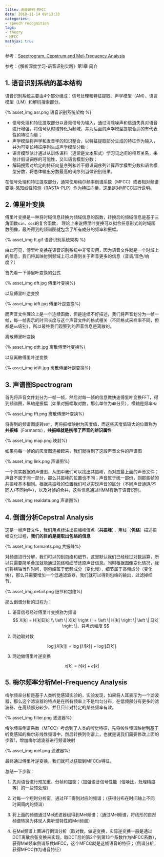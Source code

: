 ```yaml
---
title: 语音识别-MFCC
date: 2018-11-14 09:13:33
categories:
- speech recognition
tags:
- theory
- MFCC
mathjax: true
---
```


参考：[Spectrogram, Cepstrum
and Mel-Frequency Analysis](http://www.speech.cs.cmu.edu/15-492/slides/03_mfcc.pdf)

参考：《解析深度学习-语音识别实践》第1章 简介

## 1. 语音识别系统的基本结构

语音识别系统主要由4个部分组成：信号处理和特征提取、声学模型（AM）、语言模型（LM）和解码搜索部分。

{% asset_img asr.png 语音识别系统架构 %}

* 信号处理和特征提取部分以音频信号为输入，通过消除噪声和信道失真对语音进行增强，将信号从时域转化为频域，并为后面的声学模型提取合适的有代表性的特征向量；
* 声学模型将声学和发音学的知识整合，以特征提取部分生成的特征作为输入，并为可变长特征序列生成声学模型分数；
* 语言模型估计通过从训练语料（通常是文本形式）学习词之间的相互关系，来估计假设词序的可能性，又叫语言模型分数；
* 解码搜索对给定的特征向量序列和若干假设词序列计算声学模型分数和语言模型分数，将总体输出分数最高的词序列当做识别结果。

在信号处理和特征提取部分，通常使用梅尔频率倒谱系数（MFCC）或者相对频谱变换-感知线性预测（RASTA-PLP）作为特征向量，这里是对MFCC进行说明。

## 2. 傅里叶变换

傅里叶变换是一种将时域信息转换为频域信息的函数，转换后的频域信息是基于三角函数`sin，cos`的复合函数，
理论上来说傅里叶变换可以拟合任意形式的时域函数图像，最终得到的频谱图就包含了所有成分的频率和振幅。

<!-- ![](2018-11-14-语音识别-MFCC/ft.gif) -->
{% asset_img ft.gif 语音识别系统架构 %}

由此可见，傅里叶变换在语音识别系统中非常实用，因为语音文件就是一个时域上的信息，我们将其映射到频域上可以得到关于声音更多的信息（音调/音色/响度？）

首先看一下傅里叶变换的公式

{% asset_img dft.jpg 傅里叶变换%}

以及傅里叶逆变换

{% asset_img idft.jpg 傅里叶逆变换%}

而声音文件理论上是一个连续函数，但是连续不好描述，我们将声音划分为一帧一帧，每一帧表示的时间长度与这个声音文件的格式相关（不同格式采样率不同，但都是`ms`级别），所以最终我们观察到的声音信息是离散的。

离散傅里叶变换

{% asset_img dtft.jpg 离散傅里叶变换%}

以及离散傅里叶逆变换

{% asset_img idtft.jpg 离散傅里叶逆变换%}

## 3. 声谱图Spectrogram

首先将声音文件划分为一帧一帧，然后对每一帧的信息做快速傅里叶变换FFT，得到频谱图，纵轴是振幅（如果对振幅取对数，那么单位为`dB`分贝），横轴是频率`Hz`

{% asset_img fft.png 离散傅里叶变换%}

将得到的频谱图旋转`90°`，再将振幅映射为灰度值，而这些灰度值较大的位置称为**共振峰**（Formants），**共振峰就是携带了声音的辨识属性**

{% asset_img map.png 映射%}

如果将每一帧的的灰度图连接起来，我们就得到了这段声音文件的声谱图

{% asset_img link.png 声谱图%}

一个真实数据的声谱图，从图中我们可以找出共振峰，而对应最上面的声音文件；声音不属于同一部分，那么共振峰的位置也不同；声音属于统一部份，则那些帧的共振峰基本相同。根据共振峰的位置我们可以实现声音的区分（不同声音通道/不同人/不同物种），以及对帧的合并，这些信息通过HMM有助于语音识别。

{% asset_img realdata.png 声谱图%}

## 4. 倒谱分析Cepstral Analysis

这是一帧声音文件，我们用点标注出振幅峰值点（**共振峰**），用线（**包络**）描述振幅变化过程，**我们的目的是提取出包络的信息**

{% asset_img formants.png 共振峰%}

对频谱进行分解，我们可以的到包络和细节，这里默认我们已经经过对数运算，所以只需要简单叠加就能通过包络和细节还原声音信息。同时根据图像变化情况，我们将横轴当作时间，则包络属于低频成分（变化慢），细节属于高频成分（变化快），那么只需要增加一个低通滤波器，我们就可以得到包络的输出，过滤掉细节。

{% asset_img detail.png 细节和包络%}

那么倒谱分析的过程为：

1. 语音信号经过傅里叶变换称为频谱
$$
X[k] = H[k]E[k]
\\
\left \| X[k] \right \| = \left \| H[k] \right \| \left \| E[k] \right \|，只考虑幅度
$$

2. 两边取对数

$$
\log{\left \| X[k] \right \|} = \log{\left \| H[k] \right \|} + \log{\left \| E[k] \right \|}
$$

3. 两边做傅里叶逆变换

$$
x[k] = h[k] + e[k]
$$

## 5. 梅尔频率分析Mel-Frequency Analysis

梅尔频率分析是基于人类听觉感知实验的，实验发现，如果将人耳表示为一个滤波器，那么这个滤波器的特点是在所有频率上不是均匀分布，在低频部分有更多的滤波器，在高频部分较少，并且只针对特定的某些频率有效。

{% asset_img filter.png 滤波器%}

梅尔频率倒谱系数（MFCC）考虑到了人类的听觉特征，先将线性频谱映射到基于听觉感知的梅尔非线性频谱中，然后转换到倒谱上，也就是说我们需要修改上面的步骤1，增加梅尔滤波器进行频谱映射

{% asset_img mel.png 滤波器%}

最终通过傅里叶逆变换，我们就可以获取到MFCCs特征。

总结一下步骤：

1. 先对语音进行预加重、分帧和加窗；（加强语音信号性能（信噪比，处理精度等）的一些预处理）

2. 对每一个短时分析窗，通过FFT得到对应的频谱；（获得分布在时间轴上不同时间窗内的频谱）

3. 将上面的频谱通过Mel滤波器组得到Mel频谱；（通过Mel频谱，将线形的自然频谱转换为体现人类听觉特性的Mel频谱）

4. 在Mel频谱上面进行倒谱分析（取对数，做逆变换，实际逆变换一般是通过DCT离散余弦变换来实现，取DCT后的第2个到第13个系数作为MFCC系数），获得Mel频率倒谱系数MFCC，这个MFCC就是这帧语音的特征；（倒谱分析，获得MFCC作为语音特征）

